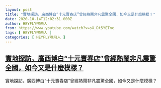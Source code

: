 ```yaml
---
layout: post
title: "實地探訪，廣西博白“十元賣春店”曾經熱鬧非凡震驚全國，如今又是什麼模樣？"
date: 2020-10-14T12:02:31.000Z
author: HEYFLY嘿飛人
from: https://www.youtube.com/watch?v=sX_Dt5YETnc
tags: [ HEYFLY嘿飛人 ]
categories: [ HEYFLY嘿飛人 ]
---
```

<!--1602676951000-->
[實地探訪，廣西博白“十元賣春店”曾經熱鬧非凡震驚全國，如今又是什麼模樣？](https://www.youtube.com/watch?v=sX_Dt5YETnc)
------

<div>
實地探訪，廣西博白“十元賣春店”曾經熱鬧非凡震驚全國，如今又是什麼模樣？
</div>
